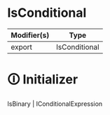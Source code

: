 # IsConditional

| Modifier(s)                            | Type                     |
|----------------------------------------|--------------------------|
| export | IsConditional |

# &#128712; Initializer

IsBinary | IConditionalExpression